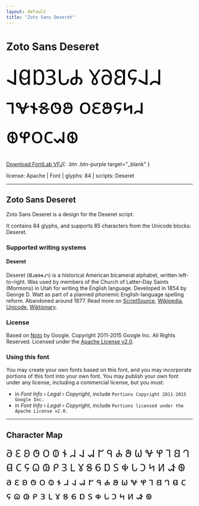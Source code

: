 ```yaml
---
layout: default
title: "Zoto Sans Deseret"
---
```


# Zoto Sans Deseret

<div contenteditable="true" style="font-family: 'Zoto Sans Deseret'; font-size: 4em; color:black; margin: 0.5em 0 0.5em 0; line-height: 1.4em;">
𐐈𐐔𐐟𐐚𐐢𐐌 𐐜𐐀𐐒𐐖𐐈𐐇 𐐹𐐷𐐮𐑅𐐫𐐵 𐐬𐐩𐐵𐐾𐑌𐐯 𐑏𐐸𐐬𐐽𐐱𐑏
</div>

[Download FontLab VFJ](https://downgit.github.io/#/home?url=https://github.com/fontlabcom/getgo-fonts/blob/main/getgo-fonts/apache/zotosans/zotosans-deseret.ttf){: .btn .btn-purple target="_blank" }

license: Apache \| Font \| glyphs: 84 \| scripts: Deseret

---


## Zoto Sans Deseret

Zoto Sans Deseret is a design for the Deseret script.

It contains 84 glyphs, and supports 85 characters from the Unicode blocks: Deseret.


### Supported writing systems


#### Deseret

Deseret (𐐔𐐯𐑅𐐨𐑉𐐯𐐻) is a historical American bicameral alphabet, written left-to-right. Was used by members of the Church of Latter-Day Saints (Mormons) in Utah for writing the English language. Developed in 1854 by George D. Watt as part of a planned phonemic English-language spelling reform. Abandoned around 1877. Read more on [ScriptSource](https://scriptsource.org/scr/Dsrt), [Wikipedia](https://en.wikipedia.org/wiki/ISO_15924:Dsrt), [Unicode](https://www.unicode.org/versions/Unicode13.0.0/ch20.pdf#G27507), [Wiktionary](https://en.wiktionary.org/wiki/Category:Deseret_script).


### License

Based on [Noto](https://github.com/notofonts) by Google. Copyright 2011-2015 Google Inc. All Rights Reserved. Licensed under the [Apache License v2.0](https://www.apache.org/licenses/LICENSE-2.0.txt).

### Using this font

You may create your own fonts based on this font, and you may incorporate portions of this font into your own font. You may publish your own font under any license, including a commercial license, but you must:

- in _Font Info › Legal › Copyright_, include `Portions Copyright 2011-2015 Google Inc.`
- in _Font Info › Legal › Copyright_, include `Portions licensed under the Apache License v2.0.`


---

## Character Map

<div style="font-family: 'Zoto Sans Deseret'; font-size: 2em;">
𐐀 𐐁 𐐂 𐐃 𐐄 𐐅 𐐆 𐐇 𐐈 𐐉 𐐊 𐐋 𐐌 𐐍 𐐎 𐐏 𐐐 𐐑 𐐒 𐐓 𐐔 𐐕 𐐖 𐐗 𐐘 𐐙 𐐚 𐐛 𐐜 𐐝 𐐞 𐐟 𐐠 𐐡 𐐢 𐐣 𐐤 𐐥 𐐦 𐐧 𐐨 𐐩 𐐪 𐐫 𐐬 𐐭 𐐮 𐐯 𐐰 𐐱 𐐲 𐐳 𐐴 𐐵 𐐶 𐐷 𐐸 𐐹 𐐺 𐐻 𐐼 𐐽 𐐾 𐐿 𐑀 𐑁 𐑂 𐑃 𐑄 𐑅 𐑆 𐑇 𐑈 𐑉 𐑊 𐑋 𐑌 𐑍 𐑎 𐑏
</div>

